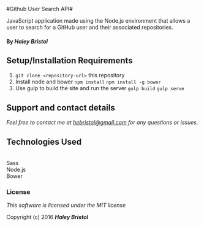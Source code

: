 #Github User Search API#

JavaScript application made using the Node.js environment that allows a user to search for a GitHub user and their associated repositories.

#### By _**Haley Bristol**_

## Setup/Installation Requirements

1. `git clone <repository-url>` this repository
2. Install node and bower `npm install` `npm install -g bower`
3. Use gulp to build the site and run the server `gulp build` `gulp serve`

## Support and contact details

_Feel free to contact me at hebristol@gmail.com for any questions or issues._

## Technologies Used
<br>
Sass
<br>
Node.js
<br>
Bower
<br>


### License

*This software is licensed under the MIT license*

Copyright (c) 2016 **_Haley Bristol_**
